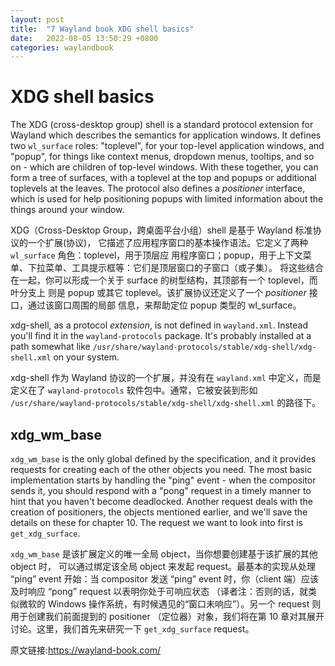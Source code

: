 ```yaml
---
layout: post
title:  "7 Wayland book XDG shell basics"
date:   2022-08-05 13:50:29 +0800
categories: waylandbook
---
```

# XDG shell basics

The XDG (cross-desktop group) shell is a standard protocol extension for Wayland
which describes the semantics for application windows. It defines two
`wl_surface` roles: "toplevel", for your top-level application windows, and
"popup", for things like context menus, dropdown menus, tooltips, and so on -
which are children of top-level windows. With these together, you can form a
tree of surfaces, with a toplevel at the top and popups or additional toplevels
at the leaves. The protocol also defines a *positioner* interface, which is used
for help positioning popups with limited information about the things around
your window.

XDG（Cross-Desktop Group，跨桌面平台小组）shell 是基于 Wayland 标准协议的一个扩展(协议)，
它描述了应用程序窗口的基本操作语法。它定义了两种 `wl_surface` 角色：toplevel，用于顶层应
用程序窗口；popup，用于上下文菜单、下拉菜单、工具提示框等：它们是顶层窗口的子窗口（或子集）。
将这些结合在一起，你可以形成一个关于 surface 的树型结构，其顶部有一个 toplevel，而叶分支上
则是 popup 或其它 toplevel。该扩展协议还定义了一个 *positioner* 接口，通过该窗口周围的局部
信息，来帮助定位 popup 类型的 wl_surface。

xdg-shell, as a protocol *extension*, is not defined in `wayland.xml`. Instead
you'll find it in the `wayland-protocols` package. It's probably installed at a
path somewhat like `/usr/share/wayland-protocols/stable/xdg-shell/xdg-shell.xml`
on your system.

xdg-shell 作为 Wayland 协议的一个扩展，并没有在 `wayland.xml` 中定义，而是定义在了 `wayland-protocols`
软件包中。通常，它被安装到形如 `/usr/share/wayland-protocols/stable/xdg-shell/xdg-shell.xml`
的路径下。

## xdg_wm_base

`xdg_wm_base` is the only global defined by the specification, and it provides
requests for creating each of the other objects you need. The most basic
implementation starts by handling the "ping" event - when the compositor sends
it, you should respond with a "pong" request in a timely manner to hint that you
haven't become deadlocked. Another request deals with the creation of
positioners, the objects mentioned earlier, and we'll save the details on these
for chapter 10. The request we want to look into first is `get_xdg_surface`.

`xdg_wm_base` 是该扩展定义的唯一全局 object，当你想要创建基于该扩展的其他 object 时，
可以通过绑定该全局 object 来发起 request。最基本的实现从处理 “ping” event 开始：当 compositor
发送 “ping” event 时，你（client 端）应该及时响应 “pong” request 以表明你处于可响应状态
（译者注：否则的话，就类似微软的 Windows 操作系统，有时候遇见的“窗口未响应”）。另一个 request 则用于创建我们前面提到的
positioner （定位器）对象，我们将在第 10 章对其展开讨论。这里，我们首先来研究一下 `get_xdg_surface` request。

原文链接:https://wayland-book.com/

